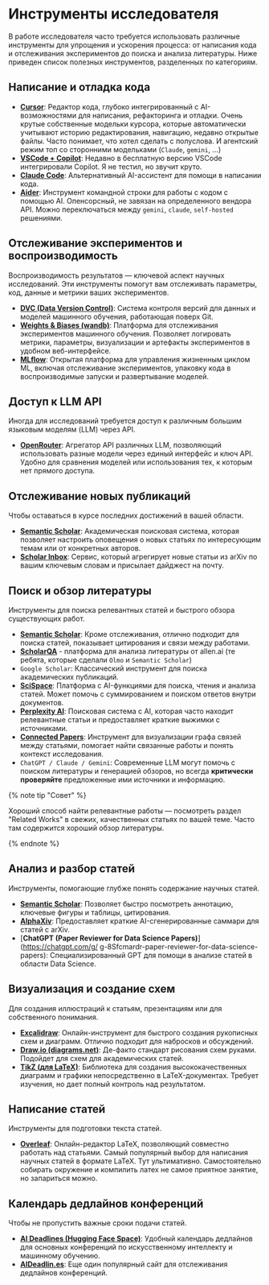 # Инструменты исследователя

В работе исследователя часто требуется использовать различные инструменты для упрощения и ускорения процесса: от написания кода и отслеживания экспериментов до поиска и анализа литературы. Ниже приведен список полезных инструментов, разделенных по категориям.

## Написание и отладка кода

* [**Cursor**](https://www.cursor.com/): Редактор кода, глубоко интегрированный с AI-возможностями для написания, рефакторинга и отладки. Очень крутые собственные модельки курсора, которые автоматически учитывают историю редактирования, навигацию, недавно открытые файлы. Часто понимает, что хотел сделать с полуслова. И агентский режим топ со сторонними модельками (`Claude`, `gemini`, ...)
* [**VSCode + Copilot**](https://code.visualstudio.com/docs/copilot/overview): Недавно в бесплатную версию VSCode интегрировали Copilot. Я не тестил, но звучит круто.
* [**Claude Code**](https://github.com/anthropics/claude-code): Альтернативный AI-ассистент для помощи в написании кода.
* [**Aider**](https://github.com/Aider-AI/aider): Инструмент командной строки для работы с кодом с помощью AI. Опенсорсный, не завязан на определенного вендора API. Можно переключаться между `gemini`, `claude`, `self-hosted` решениями.

## Отслеживание экспериментов и воспроизводимость

Воспроизводимость результатов — ключевой аспект научных исследований. Эти инструменты помогут вам отслеживать параметры, код, данные и метрики ваших экспериментов.


* [**DVC (Data Version Control)**](https://dvc.org/): Система контроля версий для данных и моделей машинного обучения, работающая поверх Git.
* [**Weights & Biases (wandb)**](https://wandb.ai/): Платформа для отслеживания экспериментов машинного обучения. Позволяет логировать метрики, параметры, визуализации и артефакты экспериментов в удобном веб-интерфейсе.
* [**MLflow**](https://mlflow.org/): Открытая платформа для управления жизненным циклом ML, включая отслеживание экспериментов, упаковку кода в воспроизводимые запуски и развертывание моделей.

## Доступ к LLM API

Иногда для исследований требуется доступ к различным большим языковым моделям (LLM) через API.

* [**OpenRouter**](https://openrouter.ai/): Агрегатор API различных LLM, позволяющий использовать разные модели через единый интерфейс и ключ API. Удобно для сравнения моделей или использования тех, к которым нет прямого доступа.

## Отслеживание новых публикаций

Чтобы оставаться в курсе последних достижений в вашей области.

* [**Semantic Scholar**](https://www.semanticscholar.org/): Академическая поисковая система, которая позволяет настроить оповещения о новых статьях по интересующим темам или от конкретных авторов.
* [**Scholar Inbox**](https://www.scholar-inbox.com/): Сервис, который агрегирует новые статьи из arXiv по вашим ключевым словам и присылает дайджест на почту.

## Поиск и обзор литературы

Инструменты для поиска релевантных статей и быстрого обзора существующих работ.

* [**Semantic Scholar**](https://www.semanticscholar.org/): Кроме отслеживания, отлично подходит для поиска статей, показывает цитирования и связи между работами.
* [**ScholarQA**](https://scholarqa.allen.ai) - платформа для анализа литературы от allen.ai (те ребята, которые сделали `Olmo` и `Semantic Scholar`)
*   `Google Scholar`: Классический инструмент для поиска академических публикаций.
* [**SciSpace**](https://scispace.com/): Платформа с AI-функциями для поиска, чтения и анализа статей. Может помочь с суммированием и поиском ответов внутри документов.
* [**Perplexity AI**](https://www.perplexity.ai/): Поисковая система с AI, которая часто находит релевантные статьи и предоставляет краткие выжимки с источниками.
* [**Connected Papers**](https://www.connectedpapers.com/): Инструмент для визуализации графа связей между статьями, помогает найти связанные работы и понять контекст исследования.
*   `ChatGPT / Claude / Gemini`: Современные LLM могут помочь с поиском литературы и генерацией обзоров, но всегда **критически проверяйте** предложенные ими источники и информацию.

{% note tip "Совет" %}

Хороший способ найти релевантные работы — посмотреть раздел "Related Works" в свежих, качественных статьях по вашей теме. Часто там содержится хороший обзор литературы.

{% endnote %}


## Анализ и разбор статей

Инструменты, помогающие глубже понять содержание научных статей.

* [**Semantic Scholar**](https://www.semanticscholar.org/): Позволяет быстро посмотреть аннотацию, ключевые фигуры и таблицы, цитирования.
* [**AlphaXiv**](https://www.alphaxiv.org): Предоставляет краткие AI-сгенерированные саммари для статей с arXiv.
* [**ChatGPT (Paper Reviewer for Data Science Papers)**](https://chatgpt.com/g/
g-8Sfcmardr-paper-reviewer-for-data-science-papers): Специализированный GPT для помощи в анализе статей в области Data Science.

## Визуализация и создание схем

Для создания иллюстраций к статьям, презентациям или для собственного понимания.

* [**Excalidraw**](https://excalidraw.com/): Онлайн-инструмент для быстрого создания рукописных схем и диаграмм. Отлично подходит для набросков и обсуждений.
* [**Draw.io (diagrams.net)**](diagrams.net): Де-факто стандарт рисования схем руками. Подойдет для схем для академических статей.
*   [**TikZ (для LaTeX)**](https://www.overleaf.com/learn/latex/TikZ_package): Библиотека для создания высококачественных диаграмм и графики непосредственно в LaTeX-документах. Требует изучения, но дает полный контроль над результатом.

## Написание статей

Инструменты для подготовки текста статей.

* [**Overleaf**](https://www.overleaf.com/): Онлайн-редактор LaTeX, позволяющий совместно работать над статьями. Самый популярный выбор для написания научных статей в формате LaTeX. Тут ультимативно. Самостоятельно собирать окружение и компилить латех не самое приятное занятие, но запариться можно.

## Календарь дедлайнов конференций

Чтобы не пропустить важные сроки подачи статей.

* [**AI Deadlines (Hugging Face Space)**](https://huggingface.co/spaces/huggingface/ai-deadlines): Удобный календарь дедлайнов для основных конференций по искусственному интеллекту и машинному обучению.
* [**AIDeadlin.es**](https://aideadlin.es/): Еще один популярный сайт для отслеживания дедлайнов конференций.



